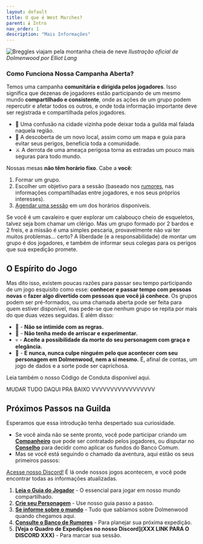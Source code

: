 ```yaml
---
layout: default
title: O que é West Marches?
parent: 🕯️ Intro
nav_order: 1
description: "Mais Informações"
---
```

![Breggles viajam pela montanha cheia de neve](https://images.squarespace-cdn.com/content/v1/55e4bbe1e4b0b7c5853c06e7/a902b370-ff54-4cf9-8866-eabeaf245bbb/Dolmenwood-Hazards_Original.jpg?format=1100w)
*Ilustração oficial de Dolmenwood por Elliot Lang*

### Como Funciona Nossa Campanha Aberta?

Temos uma campanha **comunitária e dirigida pelos jogadores**. Isso significa que dezenas de jogadores estão participando de um mesmo mundo **compartilhado e consistente**, onde as ações de um grupo podem repercutir e afetar todos os outros, e onde toda informação importante deve ser registrada e compartilhada pelos jogadores.

*   🏹 Uma confusão na cidade vizinha pode deixar toda a guilda mal falada naquela região.
*   🧭 A descoberta de um novo local, assim como um mapa e guia para evitar seus perigos, beneficia toda a comunidade.
*   ⚔️ A derrota de uma ameaça perigosa torna as estradas um pouco mais seguras para todo mundo.

Nossas mesas **não têm horário fixo**. Cabe a **você**:
1.  Formar um grupo.
2.  Escolher um objetivo para a sessão (baseado nos [rumores](rumores.md), nas informações compartilhadas entre jogadores, e nos seus próprios interesses).
3.  [Agendar uma sessão](rumores.md) em um dos horários disponíveis.

Se você é um cavaleiro e quer explorar um calabouço cheio de esqueletos, talvez seja bom chamar um clérigo. Mas um grupo formado por 2 bardos e 2 freis, e a missão é uma simples pescaria, provavelmente não vai ter muitos problemas... certo? A liberdade (e a responsabilidade) de montar um grupo é dos jogadores, e também de informar seus colegas para os perigos que sua expedição promete. 

## O Espírito do Jogo

Mas dito isso, existem poucas razões para passar seu tempo participando de um jogo esquisito como esse: **conhecer e passar tempo com pessoas novas** e **fazer algo divertido com pessoas que você já conhece**. Os grupos podem ser pré-formados, ou uma chamada aberta pode ser feita para quem estiver disponível, mas pede-se que nenhum grupo se repita por mais do que duas vezes seguidas. E além disso:

*   🎲 - **Não se intimide com as regras.**
*   🔬 - **Não tenha medo de arriscar e experimentar.**
*   💀 - **Aceite a possibilidade da morte do seu personagem com graça e elegância.**
*   🤝 - **E nunca, nunca culpe ninguém pelo que acontecer com seu personagem em Dolmenwood, nem a si mesmo.** É, afinal de contas, um jogo de dados e a sorte pode ser caprichosa.

Leia também o nosso Código de Conduta disponível aqui.

MUDAR TUDO DAQUI PRA BAIXO VVVVVVVVVVVVVVVVV

## Próximos Passos na Guilda

Esperamos que essa introdução tenha despertado sua curiosidade. 

*  Se você ainda não se sente pronto, você pode participar criando um **[Companheiro](companheiros.md)** que pode ser contratado pelos jogadores, ou disputar no **[Conselho](conselho.md)** para decidir como aplicar os fundos do Banco Comum. 
*  Mas se você está seguindo o chamado da aventura, aqui estão os seus primeiros passos:

[Acesse nosso Discord!](LINK) É lá onde nossos jogos acontecem, e você pode encontrar todas as informações atualizadas.

1.  **[Leia o Guia do Jogador](guia-do-jogador.md)** - O essencial para jogar em nosso mundo compartilhado.
2.  **[Crie seu Personagem](criacao-de-personagem.md)** - Use nosso guia passo a passo.
3.  **[Se informe sobre o mundo](lore.md)** - Tudo que sabíamos sobre Dolmenwood quando chegamos aqui.
4.  **[Consulte o Banco de Rumores](rumores.md)** - Para planejar sua próxima expedição.
5.  **[Veja o Quadro de Expedições no nosso Discord](XXX LINK PARA O DISCORD XXX)** - Para marcar sua sessão.
